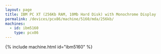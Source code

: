 ```yaml
---
layout: page
title: IBM PC XT (256Kb RAM, 10Mb Hard Disk) with Monochrome Display
permalink: /devices/pcx86/machine/5160/mda/256kb/
machines:
  - id: ibm5160
    type: pcx86
---
```


{% include machine.html id="ibm5160" %}
